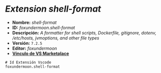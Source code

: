 <!-- Autor: Daniel Benjamin Perez Morales -->
<!-- GitHub: https://github.com/DanielBenjaminPerezMoralesDev13 -->
<!-- GitLab: https://gitlab.com/DanielBenjaminPerezMoralesDev13 -->
<!-- Correo electrónico: danielperezdev@proton.me -->

# ***Extension shell-format***

- **Nombre:** *shell-format*
- **ID:** *foxundermoon.shell-format*
- **Descripción:** *A formatter for shell scripts, Dockerfile, gitignore, dotenv, /etc/hosts, jvmoptions, and other file types*
- **Versión:** `7.2.5`
- **Editor:** *foxundermoon*
- **[Vínculo de VS Marketplace](https://marketplace.visualstudio.com/items?itemName=foxundermoon.shell-format "https://marketplace.visualstudio.com/items?itemName=foxundermoon.shell-format")**

```plaintext
# Id Extensión Vscode
foxundermoon.shell-format
```
